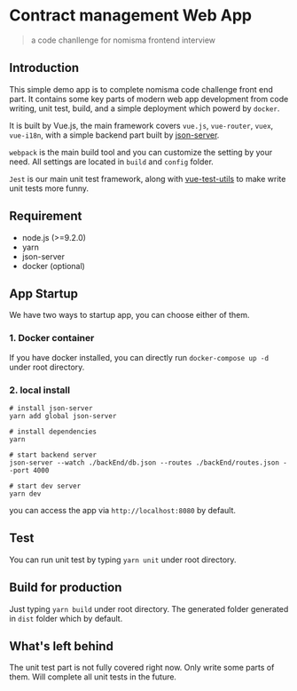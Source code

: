 # Contract management Web App

> a code chanllenge for nomisma frontend interview

## Introduction
This simple demo app is to complete nomisma code challenge front end part. It contains some key parts of modern web app development from code writing, unit test, build, and a simple deployment which powerd by `docker`.

It is  built by Vue.js, the main framework covers `vue.js`, `vue-router`, `vuex`, `vue-i18n`, with a simple backend part built by [json-server](https://github.com/typicode/json-server).

`webpack` is the main build tool and you can customize the setting by your need. All settings are located in `build` and `config` folder.

`Jest` is our main unit test framework, along with [vue-test-utils](https://github.com/vuejs/vue-test-utils) to make write unit tests more funny.


## Requirement
- node.js (>=9.2.0)
- yarn
- json-server
- docker (optional)

## App Startup

We have two ways to startup app, you can choose either of them.
### 1. Docker container
If you have docker installed, you can directly run `docker-compose up -d` under root directory.

### 2. local install

```
# install json-server
yarn add global json-server

# install dependencies
yarn

# start backend server
json-server --watch ./backEnd/db.json --routes ./backEnd/routes.json --port 4000

# start dev server
yarn dev
```
you can access the app via `http://localhost:8080` by default.

## Test
You can run unit test by typing `yarn unit` under root directory.

## Build for production
Just typing `yarn build` under root directory. The generated folder generated in `dist` folder which by default.

## What's left behind
The unit test part is not fully covered right now. Only write some parts of them. Will complete all unit tests in the future.


